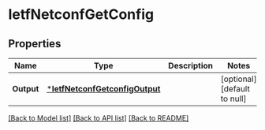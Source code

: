 # IetfNetconfGetConfig

## Properties
Name | Type | Description | Notes
------------ | ------------- | ------------- | -------------
**Output** | [***IetfNetconfGetconfigOutput**](ietf.netconf.getconfig.Output.md) |  | [optional] [default to null]

[[Back to Model list]](../README.md#documentation-for-models) [[Back to API list]](../README.md#documentation-for-api-endpoints) [[Back to README]](../README.md)


